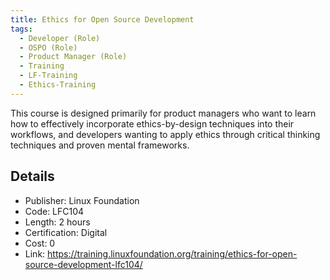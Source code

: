 ```yaml
---
title: Ethics for Open Source Development
tags: 
  - Developer (Role)
  - OSPO (Role)
  - Product Manager (Role)
  - Training
  - LF-Training
  - Ethics-Training
---
```


This course is designed primarily for product managers who want to learn how to effectively incorporate ethics-by-design techniques into their workflows, and developers wanting to apply ethics through critical thinking techniques and proven mental frameworks.

## Details

- Publisher: Linux Foundation
- Code: LFC104
- Length: 2 hours
- Certification: Digital
- Cost: 0
- Link: https://training.linuxfoundation.org/training/ethics-for-open-source-development-lfc104/
